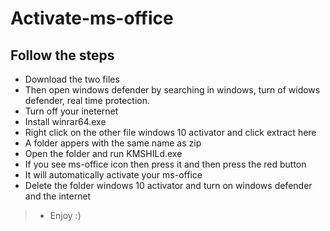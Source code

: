 # Activate-ms-office
## Follow the steps
- Download the two files
- Then open windows defender by searching in windows, turn of widows defender, real time protection.
- Turn off your ineternet
- Install winrar64.exe
- Right click on the other file windows 10 activator and click extract here
- A folder appers with the same name as zip
- Open the folder and run KMSHILd.exe
- If you see ms-office icon then press it and then press the red button
- It will automatically activate your ms-office
- Delete the folder windows 10 activator and turn on windows defender and the internet
>- Enjoy :)
